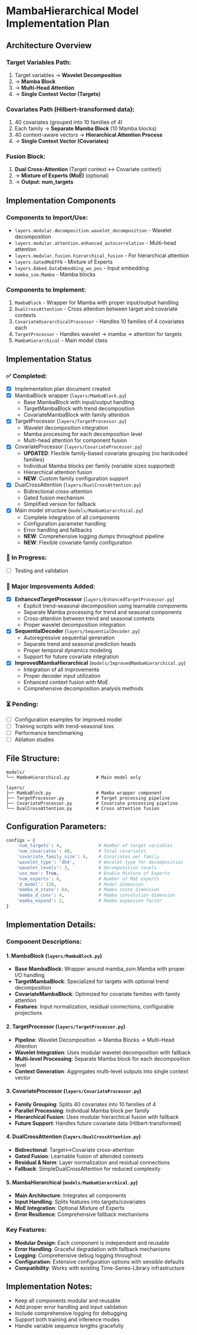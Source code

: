 # MambaHierarchical Model Implementation Plan

## Architecture Overview

### Target Variables Path:
1. Target variables → **Wavelet Decomposition** 
2. → **Mamba Block** 
3. → **Multi-Head Attention** 
4. → **Single Context Vector (Targets)**

### Covariates Path (Hilbert-transformed data):
1. 40 covariates (grouped into 10 families of 4)
2. Each family → **Separate Mamba Block** (10 Mamba blocks)
3. 40 context-aware vectors → **Hierarchical Attention Process**
4. → **Single Context Vector (Covariates)**

### Fusion Block:
1. **Dual Cross-Attention** (Target context ↔ Covariate context)
2. → **Mixture of Experts (MoE)** (optional)
3. → **Output: num_targets**

## Implementation Components

### Components to Import/Use:
- `layers.modular.decomposition.wavelet_decomposition` - Wavelet decomposition
- `layers.modular.attention.enhanced_autocorrelation` - Multi-head attention
- `layers.modular.fusion.hierarchical_fusion` - For hierarchical attention
- `layers.GatedMoEFFN` - Mixture of Experts
- `layers.Embed.DataEmbedding_wo_pos` - Input embedding
- `mamba_ssm.Mamba` - Mamba blocks

### Components to Implement:
1. `MambaBlock` - Wrapper for Mamba with proper input/output handling
2. `DualCrossAttention` - Cross attention between target and covariate contexts
3. `CovariateHierarchicalProcessor` - Handles 10 families of 4 covariates each
4. `TargetProcessor` - Handles wavelet → mamba → attention for targets
5. `MambaHierarchical` - Main model class

## Implementation Status

### ✅ Completed:
- [x] Implementation plan document created
- [x] MambaBlock wrapper (`layers/MambaBlock.py`)
  - Base MambaBlock with input/output handling
  - TargetMambaBlock with trend decomposition
  - CovariateMambaBlock with family attention
- [x] TargetProcessor (`layers/TargetProcessor.py`)
  - Wavelet decomposition integration
  - Mamba processing for each decomposition level
  - Multi-head attention for component fusion
- [x] CovariateProcessor (`layers/CovariateProcessor.py`)
  - **UPDATED**: Flexible family-based covariate grouping (no hardcoded families)
  - Individual Mamba blocks per family (variable sizes supported)
  - Hierarchical attention fusion
  - **NEW**: Custom family configuration support
- [x] DualCrossAttention (`layers/DualCrossAttention.py`)
  - Bidirectional cross-attention
  - Gated fusion mechanism
  - Simplified version for fallback
- [x] Main model structure (`models/MambaHierarchical.py`)
  - Complete integration of all components
  - Configuration parameter handling
  - Error handling and fallbacks
  - **NEW**: Comprehensive logging dumps throughout pipeline
  - **NEW**: Flexible covariate family configuration

### 🔄 In Progress:
- [ ] Testing and validation

### 🚀 Major Improvements Added:
- [x] **EnhancedTargetProcessor** (`layers/EnhancedTargetProcessor.py`)
  - Explicit trend-seasonal decomposition using learnable components
  - Separate Mamba processing for trend and seasonal components
  - Cross-attention between trend and seasonal contexts
  - Proper wavelet decomposition integration
- [x] **SequentialDecoder** (`layers/SequentialDecoder.py`)
  - Autoregressive sequential generation
  - Separate trend and seasonal prediction heads
  - Proper temporal dynamics modeling
  - Support for future covariate integration
- [x] **ImprovedMambaHierarchical** (`models/ImprovedMambaHierarchical.py`)
  - Integration of all improvements
  - Proper decoder input utilization
  - Enhanced context fusion with MoE
  - Comprehensive decomposition analysis methods

### ⏳ Pending:
- [ ] Configuration examples for improved model
- [ ] Training scripts with trend-seasonal loss
- [ ] Performance benchmarking
- [ ] Ablation studies

## File Structure:
```
models/
└── MambaHierarchical.py          # Main model only

layers/
├── MambaBlock.py                 # Mamba wrapper component
├── TargetProcessor.py            # Target processing pipeline
├── CovariateProcessor.py         # Covariate processing pipeline
└── DualCrossAttention.py         # Cross attention fusion
```

## Configuration Parameters:
```python
configs = {
    'num_targets': 4,              # Number of target variables
    'num_covariates': 40,          # Total covariates
    'covariate_family_size': 4,    # Covariates per family
    'wavelet_type': 'db4',         # Wavelet type for decomposition
    'wavelet_levels': 3,           # Decomposition levels
    'use_moe': True,               # Enable Mixture of Experts
    'num_experts': 8,              # Number of MoE experts
    'd_model': 128,                # Model dimension
    'mamba_d_state': 64,           # Mamba state dimension
    'mamba_d_conv': 4,             # Mamba convolution dimension
    'mamba_expand': 2,             # Mamba expansion factor
}
```

## Implementation Details:

### Component Descriptions:

#### 1. MambaBlock (`layers/MambaBlock.py`)
- **Base MambaBlock**: Wrapper around mamba_ssm.Mamba with proper I/O handling
- **TargetMambaBlock**: Specialized for targets with optional trend decomposition
- **CovariateMambaBlock**: Optimized for covariate families with family attention
- **Features**: Input normalization, residual connections, configurable projections

#### 2. TargetProcessor (`layers/TargetProcessor.py`)
- **Pipeline**: Wavelet Decomposition → Mamba Blocks → Multi-Head Attention
- **Wavelet Integration**: Uses modular wavelet decomposition with fallback
- **Multi-level Processing**: Separate Mamba block for each decomposition level
- **Context Generation**: Aggregates multi-level outputs into single context vector

#### 3. CovariateProcessor (`layers/CovariateProcessor.py`)
- **Family Grouping**: Splits 40 covariates into 10 families of 4
- **Parallel Processing**: Individual Mamba block per family
- **Hierarchical Fusion**: Uses modular hierarchical fusion with fallback
- **Future Support**: Handles future covariate data (Hilbert-transformed)

#### 4. DualCrossAttention (`layers/DualCrossAttention.py`)
- **Bidirectional**: Target↔Covariate cross-attention
- **Gated Fusion**: Learnable fusion of attended contexts
- **Residual & Norm**: Layer normalization and residual connections
- **Fallback**: SimpleDualCrossAttention for reduced complexity

#### 5. MambaHierarchical (`models/MambaHierarchical.py`)
- **Main Architecture**: Integrates all components
- **Input Handling**: Splits features into targets/covariates
- **MoE Integration**: Optional Mixture of Experts
- **Error Resilience**: Comprehensive fallback mechanisms

### Key Features:
- **Modular Design**: Each component is independent and reusable
- **Error Handling**: Graceful degradation with fallback mechanisms
- **Logging**: Comprehensive debug logging throughout
- **Configuration**: Extensive configuration options with sensible defaults
- **Compatibility**: Works with existing Time-Series-Library infrastructure

## Implementation Notes:
- Keep all components modular and reusable
- Add proper error handling and input validation
- Include comprehensive logging for debugging
- Support both training and inference modes
- Handle variable sequence lengths gracefully